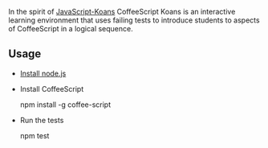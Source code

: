 In the spirit of [JavaScript-Koans](https://github.com/liammclennan/JavaScript-Koans) CoffeeScript Koans is an interactive learning environment that uses failing tests to introduce students to aspects of CoffeeScript in a logical sequence.

Usage
----

* [Install node.js](https://github.com/joyent/node/wiki/Installation)
* Install CoffeeScript

  npm install -g coffee-script

* Run the tests

  npm test



